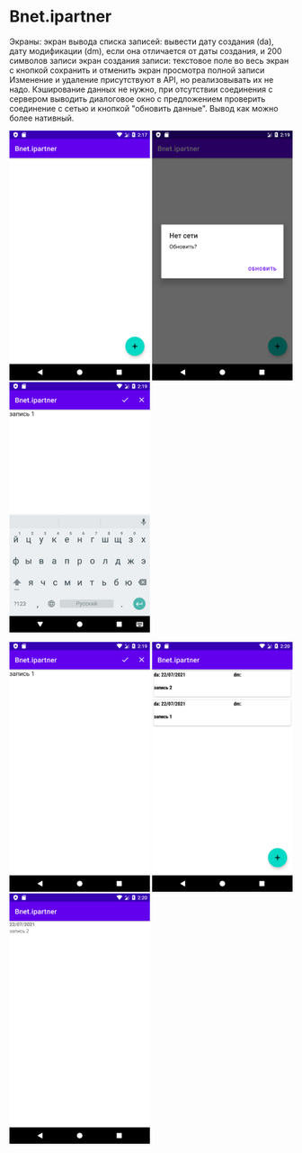 # Bnet.ipartner
Экраны:
экран вывода списка записей: вывести дату создания (da), дату модификации (dm), если она отличается от даты создания, и 200 символов записи
экран создания записи: текстовое поле во весь экран с кнопкой сохранить и отменить
экран просмотра полной записи
Изменение и удаление присутствуют в API, но реализовывать их не надо.
Кэширование данных не нужно, при отсутствии соединения с сервером выводить диалоговое окно с предложением проверить соединение с сетью и кнопкой "обновить данные".
Вывод как можно более нативный.

<img src="https://github.com/Enerdgazer/Bnet.ipartner/blob/master/Screenshot_1626957705.png" width="250"> <img src="https://github.com/Enerdgazer/Bnet.ipartner/blob/master/Screenshot_1626957813.png" width="250"> <img src="https://github.com/Enerdgazer/Bnet.ipartner/blob/master/Screenshot_1626957855.png" width="250">

<img src="https://github.com/Enerdgazer/Bnet.ipartner/blob/master/Screenshot_1626957858.png" width="250"> <img src="https://github.com/Enerdgazer/Bnet.ipartner/blob/master/Screenshot_1626957883.png" width="250"> <img src="https://github.com/Enerdgazer/Bnet.ipartner/blob/master/Screenshot_1626957885.png" width="250">

